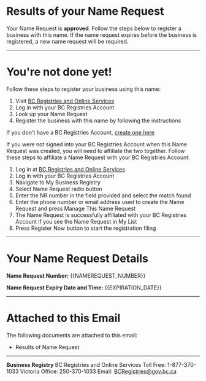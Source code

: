 # Results of your Name Request

Your Name Request is **approved**. Follow the steps below to register a business with this name. If the name request expires before the business is registered, a new name request will be required.

---

# You\'re not done yet!

Follow these steps to register your business using this name:

1. Visit [BC Registries and Online Services]({{DECIDE_BUSINESS_URL}})
2. Log in with your BC Registries Account
3. Look up your Name Request
4. Register the business with this name by following the instructions

If you don\'t have a BC Registries Account, [create one here]({{BUSINESS_URL}})

If you were not signed into your BC Registries Account when this Name Request was created, you will need to affiliate the two together. Follow these steps to affiliate a Name Request with your BC Registries Account.

1. Log in at [BC Registries and Online Services]({{DECIDE_BUSINESS_URL}})
2. Log in with your BC Registries Account
3. Navigate to My Business Registry
4. Select Name Request radio button
5. Enter the NR number in the field provided and select the match found
6. Enter the phone number or email address used to create the Name Request and press Manage This Name Request
7. The Name Request is successfully affiliated with your BC Registries Account if you see the Name Request in My List
8. Press Register Now button to start the registration filing

---

# Your Name Request Details

**Name Request Number:**
{{NAMEREQUEST_NUMBER}}

**Name Request Expiry Date and Time:**
{{EXPIRATION_DATE}}

---

# Attached to this Email

The following documents are attached to this email:

* Results of Name Request

---

**Business Registry**
BC Registries and Online Services
Toll Free: 1-877-370-1033
Victoria Office: 250-370-1033
Email: [BCRegistries@gov.bc.ca](BCRegistries@gov.bc.ca)